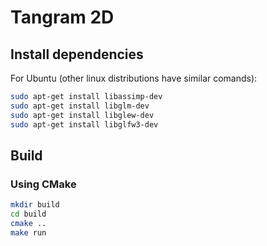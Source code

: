 # Tangram 2D

## Install dependencies

For Ubuntu (other linux distributions have similar comands):

```bash
sudo apt-get install libassimp-dev
sudo apt-get install libglm-dev
sudo apt-get install libglew-dev
sudo apt-get install libglfw3-dev
```

## Build

### Using CMake

```bash
mkdir build
cd build
cmake ..
make run
```
